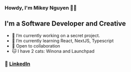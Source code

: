 ### Howdy, I'm Mikey Nguyen 👋✨

## I'm a Software Developer and Creative
- 🔭 I’m currently working on a secret project.
- 🌱 I’m currently learning React, NextJS, Typescript
- 💬 Open to collaboration
- 🐱 I have 2 cats: Winona and Launchpad

### 💌 [LinkedIn](https://www.linkedin.com/in/mikey-nguyen2/)
